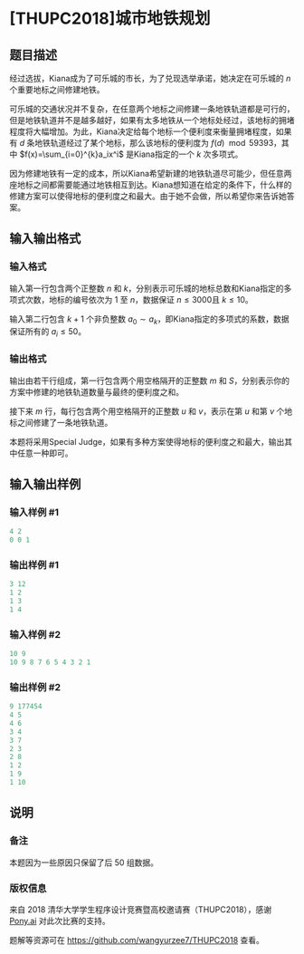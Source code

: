 # [THUPC2018]城市地铁规划

## 题目描述

经过选拔，Kiana成为了可乐城的市长，为了兑现选举承诺，她决定在可乐城的 $n$ 个重要地标之间修建地铁。

可乐城的交通状况并不复杂，在任意两个地标之间修建一条地铁轨道都是可行的，但是地铁轨道并不是越多越好，如果有太多地铁从一个地标处经过，该地标的拥堵程度将大幅增加。为此，Kiana决定给每个地标一个便利度来衡量拥堵程度，如果有 $d$ 条地铁轨道经过了某个地标，那么该地标的便利度为 $f(d)\mod 59393$，其中 $f(x)=\sum_{i=0}^{k}a_ix^i$ 是Kiana指定的一个 $k$ 次多项式。

因为修建地铁有一定的成本，所以Kiana希望新建的地铁轨道尽可能少，但任意两座地标之间都需要能通过地铁相互到达。Kiana想知道在给定的条件下，什么样的修建方案可以使得地标的便利度之和最大。由于她不会做，所以希望你来告诉她答案。

## 输入输出格式

### 输入格式

输入第一行包含两个正整数 $n$ 和 $k$，分别表示可乐城的地标总数和Kiana指定的多项式次数，地标的编号依次为 $1$ 至 $n$，数据保证 $n\leq 3000$且 $k\leq 10$。

输入第二行包含 $k+1$ 个非负整数 $a_0\sim a_k$，即Kiana指定的多项式的系数，数据保证所有的 $a_i\leq 50$。

### 输出格式

输出由若干行组成，第一行包含两个用空格隔开的正整数 $m$ 和 $S$，分别表示你的方案中修建的地铁轨道数量与最终的便利度之和。

接下来 $m$ 行，每行包含两个用空格隔开的正整数 $u$ 和 $v$，表示在第 $u$ 和第 $v$ 个地标之间修建了一条地铁轨道。

本题将采用Special Judge，如果有多种方案使得地标的便利度之和最大，输出其中任意一种即可。

## 输入输出样例

### 输入样例 #1

```cpp
4 2
0 0 1
```


### 输出样例 #1

```cpp
3 12
1 2
1 3
1 4
```


### 输入样例 #2

```cpp
10 9
10 9 8 7 6 5 4 3 2 1
```


### 输出样例 #2

```cpp
9 177454
4 5
4 6
3 4
3 7
2 3
2 8
1 2
1 9
1 10
```


## 说明

### 备注

本题因为一些原因只保留了后 $50$ 组数据。

### 版权信息

来自 2018 清华大学学生程序设计竞赛暨高校邀请赛（THUPC2018），感谢 [Pony.ai](http://pony.ai/) 对此次比赛的支持。

题解等资源可在 https://github.com/wangyurzee7/THUPC2018 查看。

